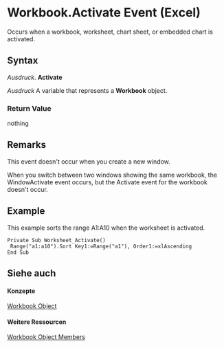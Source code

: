 
# Workbook.Activate Event (Excel)

Occurs when a workbook, worksheet, chart sheet, or embedded chart is activated.


## Syntax

 _Ausdruck_. **Activate**

 _Ausdruck_ A variable that represents a **Workbook** object.


### Return Value

nothing


## Remarks

This event doesn't occur when you create a new window.

When you switch between two windows showing the same workbook, the WindowActivate event occurs, but the Activate event for the workbook doesn't occur.


## Example

This example sorts the range A1:A10 when the worksheet is activated.


```
Private Sub Worksheet_Activate() 
 Range("a1:a10").Sort Key1:=Range("a1"), Order1:=xlAscending 
End Sub
```


## Siehe auch


#### Konzepte


[Workbook Object](8c00aa60-c974-eed3-0812-3c9625eb0d4c.md)
#### Weitere Ressourcen


[Workbook Object Members](http://msdn.microsoft.com/library/dce102a3-25de-3ff4-2ce5-bc56e08baca7%28Office.15%29.aspx)